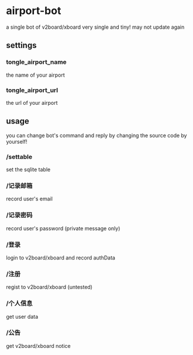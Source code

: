 # airport-bot
a single bot of v2board/xboard
very single and tiny!
may not update again

## settings

### tongle_airport_name
the name of your airport <str>

### tongle_airport_url
the url of your airport <str>

## usage
you can change bot's command and reply by changing the source code by yourself!

### /settable <tablename>
set the sqlite table

### /记录邮箱
record user's email

### /记录密码
record user's password (private message only)

### /登录
login to v2board/xboard and record authData

### /注册
regist to v2board/xboard (untested)

### /个人信息
get user data

### /公告
get v2board/xboard notice